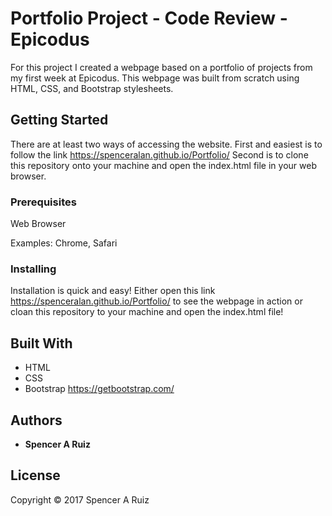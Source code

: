 # Portfolio Project - Code Review - Epicodus

For this project I created a webpage based on a portfolio of projects from my first week at Epicodus. This webpage was built from scratch using HTML, CSS, and Bootstrap stylesheets.

## Getting Started

There are at least two ways of accessing the website. First and easiest is to follow the link https://spenceralan.github.io/Portfolio/ Second is to clone this repository onto your machine and open the index.html file in your web browser.

### Prerequisites

Web Browser

Examples: Chrome, Safari

### Installing

Installation is quick and easy! Either open this link https://spenceralan.github.io/Portfolio/ to see the webpage in action or cloan this repository to your machine and open the index.html file!

## Built With

* HTML
* CSS
* Bootstrap https://getbootstrap.com/

## Authors

* **Spencer A Ruiz**

## License

Copyright © 2017 Spencer A Ruiz